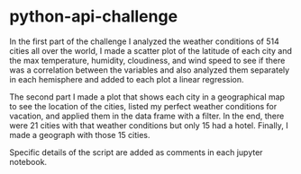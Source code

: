 # python-api-challenge

In the first part of the challenge I analyzed the weather conditions of 514 cities all over the world, I made a scatter plot of the latitude of each city and the max temperature, humidity, cloudiness, and wind speed to see if there was a correlation between the variables and also analyzed them separately in each hemisphere and added to each plot a linear regression. 

The second part I made a plot that shows each city in a geographical map to see the location of the cities, listed my perfect weather conditions for vacation, and applied them in the data frame with a filter. In the end, there were 21 cities with that weather conditions but only 15 had a hotel. Finally, I made a geograph with those 15 cities. 


Specific details of the script are added as comments in each jupyter notebook.

